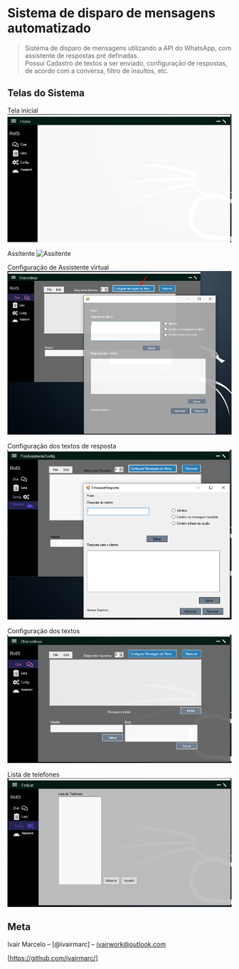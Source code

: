 
# Sistema de disparo de mensagens automatizado

> Sistema de disparo de mensagens utilizando a API do WhatsApp, com assistente de respostas pré definadas.<br>
Possui
Cadastro de textos a ser enviado, configuração de respostas, de acordo com a conversa, filtro de insultos, etc.



## Telas do Sistema


Tela inicial
 ![Tela inicial](Apresentação/tela_inicial.png)

 Assitente
 ![Assitente](Apresentação/assistente.png)

 Configuração de Assistente virtual
 ![Configuração de Assistente virtual](Apresentação/configuração-do-assistente.png)

 Configuração dos textos de resposta
 ![Configuração dos textos de resposta](Apresentação/convers.png)

 Configuração dos textos
 ![Configuração dos textos](Apresentação/Configuração_dos_textos.png)

 Lista de telefones
 ![Lista de telefones](Apresentação/Lista-telefonica.png)




## Meta

Ivair Marcelo – [@ivairmarc] – ivairwork@outlook.com

[https://github.com/ivairmarc/]




